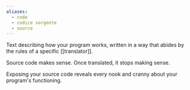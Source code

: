```yaml
---
aliases:
  - code
  - codice sorgente
  - source
---
```

Text describing how your program works, written in a way that abides by the rules of a specific [[translator]].

Source code makes sense.
Once translated, it stops making sense.

Exposing your source code reveals every nook and cranny about your program's functioning.